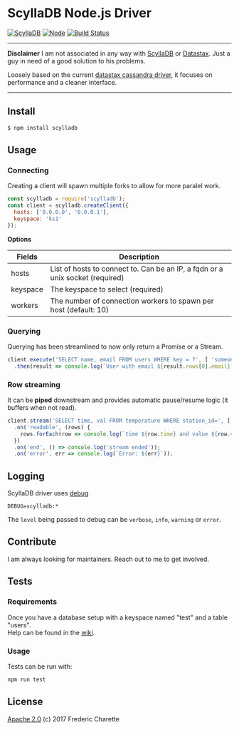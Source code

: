 # ScyllaDB Node.js Driver

[![ScyllaDB](https://img.shields.io/npm/v/scylladb.svg)](https://www.npmjs.com/package/scylladb)
[![Node](https://img.shields.io/badge/node->%3D4.0-blue.svg)](https://nodejs.org)
[![Build Status](https://travis-ci.org/fed135/scylladb.svg?branch=master)](https://travis-ci.org/fed135/scylladb)

---

**Disclaimer** I am not associated in any way with [ScyllaDB](https://github.com/scylladb) or [Datastax](https://github.com/datastax).
Just a guy in need of a good solution to his problems.

Loosely based on the current [datastax cassandra driver](https://github.com/datastax/nodejs-driver), it focuses on performance and a cleaner interface.

---

## Install

```bash
$ npm install scylladb
```


## Usage

### Connecting

Creating a client will spawn multiple forks to allow for more paralel work.

```javascript
const scylladb = require('scylladb');
const client = scylladb.createClient({
  hosts: ['0.0.0.0', '0.0.0.1'],
  keyspace: 'ks1'
});
```

**Options**

Fields | Description
--- | ---
hosts | List of hosts to connect to. Can be an IP, a fqdn or a unix socket (required)
keyspace | The keyspace to select (required)
workers | The number of connection workers to spawn per host (default: 10) 

### Querying

Querying has been streamlined to now only return a Promise or a Stream.

```javascript
client.execute('SELECT name, email FROM users WHERE key = ?', [ 'someone' ], { prepare: true })
  .then(result => console.log(`User with email ${result.rows[0].email}`));
```

### Row streaming

It can be **piped** downstream and provides automatic pause/resume logic (it buffers when not read).

```javascript
client.stream('SELECT time, val FROM temperature WHERE station_id=', [ 'abc' ])
  .on('readable', (rows) {
    rows.forEach(row => console.log(`time ${row.time} and value ${row.value}`));
  })
  .on('end', () => console.log('stream ended')); 
  .on('error', err => console.log(`Error: ${err}`));
```


## Logging

ScyllaDB driver uses [debug](https://github.com/visionmedia/debug)

```
DEBUG=scylladb:* 
```

The `level` being passed to debug can be `verbose`, `info`, `warning` or `error`.


## Contribute

I am always looking for maintainers. Reach out to me to get involved. 

## Tests

### Requirements
Once you have a database setup with a keyspace named "test" and a table "users".  
Help can be found in the [wiki](https://github.com/fed135/scylla-driver/wiki).

### Usage
Tests can be run with:

```bash
npm run test
```

## License 

[Apache 2.0](LICENSE) (c) 2017 Frederic Charette
